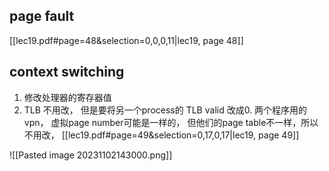
## page fault
[[lec19.pdf#page=48&selection=0,0,0,11|lec19, page 48]]

## context switching
1. 修改处理器的寄存器值
2. TLB 不用改， 但是要将另一个process的 TLB valid 改成0.
两个程序用的vpn， 虚拟page number可能是一样的， 但他们的page table不一样，所以不用改，
[[lec19.pdf#page=49&selection=0,17,0,17|lec19, page 49]]



![[Pasted image 20231102143000.png]]


